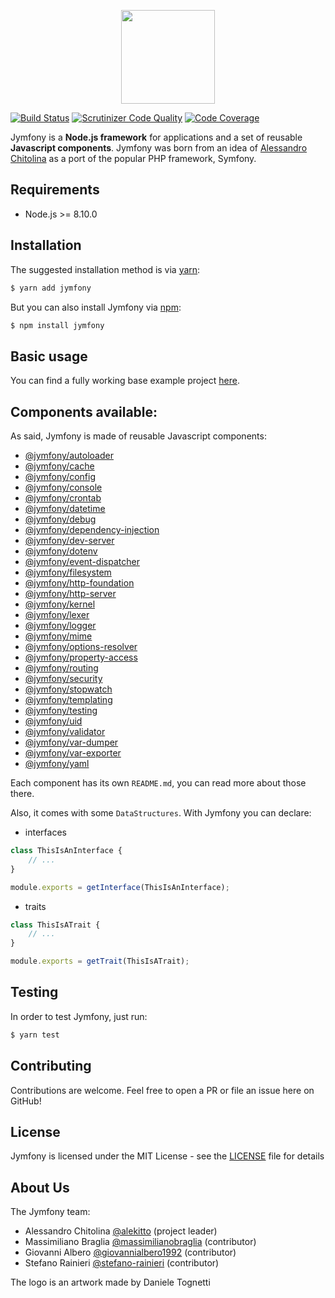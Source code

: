 <p align="center">
    <img src="https://s3.amazonaws.com/jymfony.com/jymfony-logo.svg" height="150">
</p>

[![Build Status](https://travis-ci.com/jymfony/jymfony.svg?branch=master)](https://travis-ci.com/jymfony/jymfony) [![Scrutinizer Code Quality](https://scrutinizer-ci.com/g/jymfony/jymfony/badges/quality-score.png?b=master)](https://scrutinizer-ci.com/g/jymfony/jymfony/?branch=master) [![Code Coverage](https://scrutinizer-ci.com/g/jymfony/jymfony/badges/coverage.png?b=master)](https://scrutinizer-ci.com/g/jymfony/jymfony/?branch=master)

Jymfony is a **Node.js framework** for applications and a set of reusable **Javascript components**.
Jymfony was born from an idea of [Alessandro Chitolina](https://github.com/alekitto) as a port of the popular PHP framework, Symfony.

Requirements
------------
- Node.js >= 8.10.0

Installation
------------
The suggested installation method is via [yarn](https://yarnpkg.com/):
```sh
$ yarn add jymfony
```

But you can also install Jymfony via [npm](https://npmjs.com/):
```sh
$ npm install jymfony
```

Basic usage
-----------
You can find a fully working base example project [here](https://github.com/jymfony/example).

Components available:
---------------------
As said, Jymfony is made of reusable Javascript components:
- [@jymfony/autoloader](https://github.com/jymfony/autoloader)
- [@jymfony/cache](https://github.com/jymfony/cache)
- [@jymfony/config](https://github.com/jymfony/config)
- [@jymfony/console](https://github.com/jymfony/console)
- [@jymfony/crontab](https://github.com/jymfony/crontab)
- [@jymfony/datetime](https://github.com/jymfony/date-time)
- [@jymfony/debug](https://github.com/jymfony/debug)
- [@jymfony/dependency-injection](https://github.com/jymfony/dependency-injection)
- [@jymfony/dev-server](https://github.com/jymfony/dev-server)
- [@jymfony/dotenv](https://github.com/jymfony/dotenv)
- [@jymfony/event-dispatcher](https://github.com/jymfony/event-dispatcher)
- [@jymfony/filesystem](https://github.com/jymfony/filesystem)
- [@jymfony/http-foundation](https://github.com/jymfony/http-foundation)
- [@jymfony/http-server](https://github.com/jymfony/http-server)
- [@jymfony/kernel](https://github.com/jymfony/kernel)
- [@jymfony/lexer](https://github.com/jymfony/lexer)
- [@jymfony/logger](https://github.com/jymfony/logger)
- [@jymfony/mime](https://github.com/jymfony/mime)
- [@jymfony/options-resolver](https://github.com/jymfony/options-resolver)
- [@jymfony/property-access](https://github.com/jymfony/property-access)
- [@jymfony/routing](https://github.com/jymfony/routing)
- [@jymfony/security](https://github.com/jymfony/security)
- [@jymfony/stopwatch](https://github.com/jymfony/stopwatch)
- [@jymfony/templating](https://github.com/jymfony/templating)
- [@jymfony/testing](https://github.com/jymfony/testing)
- [@jymfony/uid](https://github.com/jymfony/uid)
- [@jymfony/validator](https://github.com/jymfony/validator)
- [@jymfony/var-dumper](https://github.com/jymfony/var-dumper)
- [@jymfony/var-exporter](https://github.com/jymfony/var-exporter)
- [@jymfony/yaml](https://github.com/jymfony/yaml)

Each component has its own `README.md`, you can read more about those there.

Also, it comes with some `DataStructures`. With Jymfony you can declare:
- interfaces
```js
class ThisIsAnInterface {
    // ...
}

module.exports = getInterface(ThisIsAnInterface);
```
- traits
```js
class ThisIsATrait {
    // ...
}

module.exports = getTrait(ThisIsATrait);
```

Testing
-------
In order to test Jymfony, just run:

```sh
$ yarn test
```

Contributing
------------
Contributions are welcome. Feel free to open a PR or file an issue here on GitHub!

License
-------
Jymfony is licensed under the MIT License - see the [LICENSE](https://github.com/jymfony/jymfony/blob/master/LICENSE) file for details

About Us
--------
The Jymfony team:
- Alessandro Chitolina [@alekitto](https://github.com/alekitto) (project leader)
- Massimiliano Braglia [@massimilianobraglia](https://github.com/massimilianobraglia) (contributor)
- Giovanni Albero [@giovannialbero1992](https://github.com/giovannialbero1992) (contributor)
- Stefano Rainieri [@stefano-rainieri](https://github.com/stefano-rainieri) (contributor)

The logo is an artwork made by Daniele Tognetti
